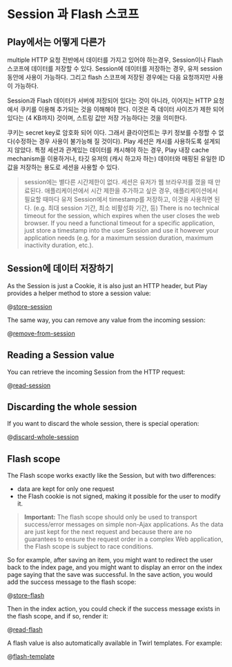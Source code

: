 <!--- Copyright (C) 2009-2015 Typesafe Inc. <http://www.typesafe.com> -->
# Session 과 Flash 스코프

## Play에서는 어떻게 다른가

multiple HTTP 요청 전반에서 데이터를 가지고 있어야 하는경우, Session이나 Flash 스코프에 데이터를 저장할 수 있다. Session에 데이터를 저장하는 경우, 유저 session 동안에 사용이 가능하다. 그리고 flash 스코프에 저장된 경우에는 다음 요청까지만 사용이 가능하다.

Session과 Flash 데이터가 서버에 저장되어 있다는 것이 아니라, 이어지는 HTTP 요청에서 쿠키를 이용해 추가되는 것을 이해해야 한다. 이것은 즉 데이터 사이즈가 제한 되어 있다는 (4 KB까지) 것이며, 스트링 값만 저장 가능하다는 것을 의미한다.

쿠키는 secret key로 암호화 되어 이다. 그래서 클라이언트는 쿠키 정보를 수정할 수 없다(수정하는 경우 사용이 불가능해 질 것이다). Play 세션은 캐시를 사용하도록 설계되지 않았다. 특정 세션과 관계있는 데이터를 캐시해야 하는 경우, Play 내장 cache mechanism을 이용하거나, 타깃 유저의 (캐시 하고자 하는) 데이터와 매핑된 유일한 ID값을 저장하는 용도로 세션을 사용할 수 있다. 

> session에는 별다른 시간제한이 없다. 세션은 유저가 웹 브라우저를 껐을 때 만료된다. 애플리케이션에서 시간 제한을 추가하고 싶은 경우, 애플리케이션에서 필요할 때마다 유저 Session에서 timestamp를 저장하고, 이것을 사용하면 된다. (e.g. 최대 session 기간, 최소 비활성화 기간, 등)
> There is no technical timeout for the session, which expires when the user closes the web browser. If you need a functional timeout for a specific application, just store a timestamp into the user Session and use it however your application needs (e.g. for a maximum session duration, maximum inactivity duration, etc.).

## Session에 데이터 저장하기

As the Session is just a Cookie, it is also just an HTTP header, but Play provides a helper method to store a session value:

@[store-session](code/javaguide/http/JavaSessionFlash.java)

The same way, you can remove any value from the incoming session:

@[remove-from-session](code/javaguide/http/JavaSessionFlash.java)

## Reading a Session value

You can retrieve the incoming Session from the HTTP request:

@[read-session](code/javaguide/http/JavaSessionFlash.java)

## Discarding the whole session

If you want to discard the whole session, there is special operation:

@[discard-whole-session](code/javaguide/http/JavaSessionFlash.java)

## Flash scope

The Flash scope works exactly like the Session, but with two differences:

- data are kept for only one request
- the Flash cookie is not signed, making it possible for the user to modify it.

> **Important:** The flash scope should only be used to transport success/error messages on simple non-Ajax applications. As the data are just kept for the next request and because there are no guarantees to ensure the request order in a complex Web application, the Flash scope is subject to race conditions.

So for example, after saving an item, you might want to redirect the user back to the index page, and you might want to display an error on the index page saying that the save was successful.  In the save action, you would add the success message to the flash scope:

@[store-flash](code/javaguide/http/JavaSessionFlash.java)

Then in the index action, you could check if the success message exists in the flash scope, and if so, render it:

@[read-flash](code/javaguide/http/JavaSessionFlash.java)

A flash value is also automatically available in Twirl templates. For example:

@[flash-template](code/javaguide/http/views/index.scala.html)
